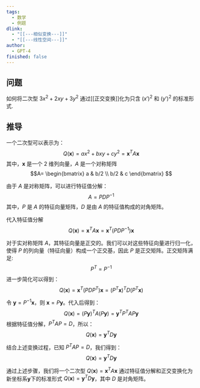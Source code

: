 ```yaml
---
tags:
  - 数学
  - 例题
dlink:
  - "[[---相似变换---]]"
  - "[[---线性空间---]]"
author:
  - GPT-4
finished: false
---
```

## 问题
如何将二次型 $3x^2 + 2xy + 3y^2$ 通过[[正交变换]]化为只含 $(x')^2$ 和 $(y')^2$ 的标准形式. 

## 推导
一个二次型可以表示为：
$$ Q(\mathbf{x}) = ax^2 + bxy + cy^2 = \mathbf{x}^T A \mathbf{x} $$
其中，$\mathbf{x}$ 是一个 $2$ 维列向量，$A$ 是一个对称矩阵
$$A=
\begin{bmatrix}
a & b/2 \\
b/2 & c
\end{bmatrix}
$$

由于 $A$ 是对称矩阵，可以进行特征值分解：
$$ A = P D P^{-1} $$
其中，$P$ 是 $A$ 的特征向量矩阵，$D$ 是由 $A$ 的特征值构成的对角矩阵。

代入特征值分解
$$ Q(\mathbf{x}) = \mathbf{x}^T A \mathbf{x} = \mathbf{x}^T (P D P^{-1}) \mathbf{x} $$

对于实对称矩阵 $A$，其特征向量是正交的。我们可以对这些特征向量进行归一化，使得 $P$ 的列向量（特征向量）构成一个正交基，因此 $P$ 是正交矩阵。正交矩阵满足: 
$$
P^T = P^{-1}
$$
进一步简化可以得到：
$$ Q(\mathbf{x}) = \mathbf{x}^T (P D P^T) \mathbf{x} = (P^T \mathbf{x})^T D (P^T \mathbf{x}) $$


令 $\mathbf{y} = P^{-1} \mathbf{x}$，则 $\mathbf{x} = P \mathbf{y}$。代入后得到：
$$ Q(\mathbf{x}) = (P \mathbf{y})^T A (P \mathbf{y}) = \mathbf{y}^T P^T A P \mathbf{y} $$
根据特征值分解，$P^T A P = D$，所以：
$$ Q(\mathbf{x}) = \mathbf{y}^T D \mathbf{y} $$



结合上述变换过程，已知 $P^T A P = D$，我们得到：
$$ Q(\mathbf{x}) = \mathbf{y}^T D \mathbf{y} $$

通过上述步骤，我们将一个二次型 $Q(\mathbf{x}) = \mathbf{x}^T A \mathbf{x}$ 通过特征值分解和正交变换化为新坐标系$\mathbf{y}$下的标准形式 $Q(\mathbf{x}) = \mathbf{y}^T D \mathbf{y}$，其中 $D$ 是对角矩阵。

